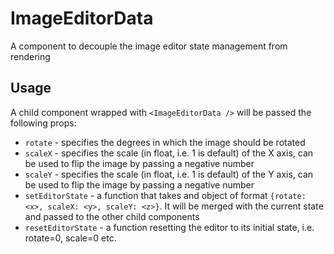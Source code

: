 ImageEditorData
================

A component to decouple the image editor state management from rendering

## Usage

A child component wrapped with `<ImageEditorData />` will be passed the following props:
* `rotate` - specifies the degrees in which the image should be rotated
* `scaleX` - specifies the scale (in float, i.e. 1 is default) of the X axis, can be used to flip the image by passing a negative number
* `scaleY` - specifies the scale (in float, i.e. 1 is default) of the Y axis, can be used to flip the image by passing a negative number
* `setEditorState` - a function that takes and object of format `{rotate: <x>, scaleX: <y>, scaleY: <z>}`. It will be merged with the current state and passed to the other child components
* `resetEditorState` - a function resetting the editor to its initial state, i.e. rotate=0, scale=0 etc.
